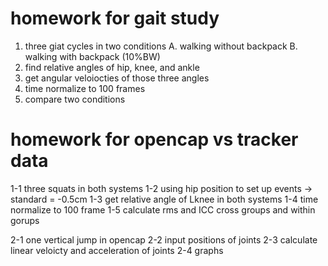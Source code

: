 # homework for gait study
1. three giat cycles in two conditions
    A. walking without backpack
    B. walking with backpack (10%BW)
2. find relative angles of hip, knee, and ankle
3. get angular veloiocties of those three angles 
4. time normalize to 100 frames 
5. compare two conditions 

# homework for opencap vs tracker data
1-1 three squats in both systems
1-2 using hip position to set up events -> standard = -0.5cm
1-3 get relative angle of Lknee in both systems
1-4 time normalize to 100 frame
1-5 calculate rms and ICC cross groups and within gorups

2-1 one vertical jump in opencap
2-2 input positions of joints
2-3 calculate linear veloicty and acceleration of joints 
2-4 graphs
